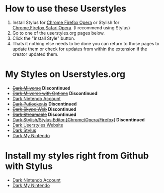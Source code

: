# How to use these Userstyles
1. Install Stylus for [Chrome](https://chrome.google.com/webstore/detail/stylus/clngdbkpkpeebahjckkjfobafhncgmne),[Firefox](https://addons.mozilla.org/firefox/addon/styl-us/),[Opera](https://addons.opera.com/en/extensions/details/stylus/) or Stylish for [Chrome](https://chrome.google.com/webstore/detail/fjnbnpbmkenffdnngjfgmeleoegfcffe),[Firefox](https://addons.mozilla.org/en-US/firefox/addon/stylish),[Safari](http://sobolev.us/stylish/),[Opera](https://addons.opera.com/extensions/details/stylish/). (I recommend using Stylus)
2. Go to one of the userstyles.org pages below.
3. Click the "Install Style" button.
4. Thats it nothing else needs to be done you can return to those pages to update them or check for updates from within the extension if the creator updated them.

# My Styles on Userstyles.org
* ~~[Dark Miiverse](https://userstyles.org/styles/110066/dark-miiverse)~~ **Discontinued**
* ~~[Dark Miiverse with Options](https://userstyles.org/styles/106650/dark-miiverse-with-options)~~ **Discontinued**
* [Dark Nintendo Account](https://userstyles.org/styles/139346/dark-nintendo-account)
* ~~[Dark Putlocker.is](https://userstyles.org/styles/125616/dark-putlocker-is)~~ **Discontinued**
* ~~[Dark Skype Web](https://userstyles.org/styles/117912/dark-skype-web)~~ **Discontinued**
* ~~[Dark Streamable](https://userstyles.org/styles/121561/dark-streamable)~~ **Discontinued**
* ~~[Dark Stylish/Stylus Editor [Chrome/Opera/Firefox]](https://userstyles.org/styles/127038/dark-stylish-stylus-editor-opera-chrome)~~ **Discontinued**
* [Dark Userstyles Website](https://userstyles.org/styles/141871/dark-userstyles-website)
* [Dark Stylus](https://userstyles.org/styles/142272/dark-stylus)
* [Dark My Nintendo](https://userstyles.org/styles/147381/dark-my-nintendo)

# Install my styles right from Github with Stylus
* [Dark Nintendo Account](https://raw.githubusercontent.com/CodyMKW/My-Userstyles/master/Dark%20Styles/Dark%20Nintendo%20Account/nintendo-account.user.css)
* [Dark My Nintendo](https://raw.githubusercontent.com/CodyMKW/My-Userstyles/master/Dark%20Styles/Dark%20My%20Nintendo/my-nintendo.user.css)
